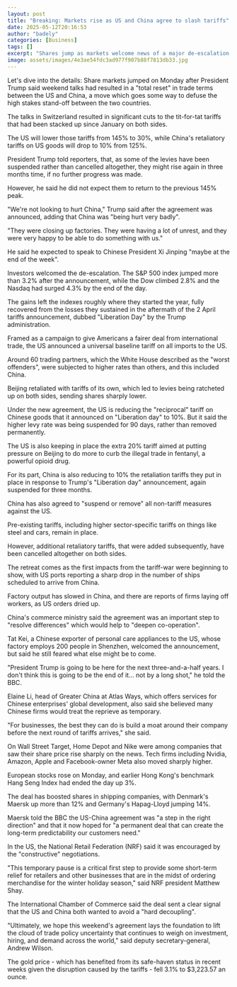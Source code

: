 ```yaml
---
layout: post
title: "Breaking: Markets rise as US and China agree to slash tariffs"
date: 2025-05-12T20:16:53
author: "badely"
categories: [Business]
tags: []
excerpt: "Shares jump as markets welcome news of a major de-escalation of the trade conflict between the two nations."
image: assets/images/4e3ae54fdc3ad977f907b88f7813db33.jpg
---
```


Let's dive into the details: Share markets jumped on Monday after President Trump said weekend talks had resulted in a "total reset" in trade terms between the US and China, a move which goes some way to defuse the high stakes stand-off between the two countries.

The talks in Switzerland resulted in significant cuts to the tit-for-tat tariffs that had been stacked up since January on both sides.

The US will lower those tariffs from 145% to 30%, while China's retaliatory tariffs on US goods will drop to 10% from 125%.

President Trump told reporters, that, as some of the levies have been suspended rather than cancelled altogether, they might rise again in three months time, if no further progress was made.

However, he said he did not expect them to return to the previous 145% peak.

"We're not looking to hurt China," Trump said after the agreement was announced, adding that China was "being hurt very badly".

"They were closing up factories. They were having a lot of unrest, and they were very happy to be able to do something with us."

He said he expected to speak to Chinese President Xi Jinping "maybe at the end of the week".

Investors welcomed the de-escalation. The S&P 500 index jumped more than 3.2% after the announcement, while the Dow climbed 2.8% and the Nasdaq had surged 4.3% by the end of the day. 

The gains left the indexes roughly where they started the year, fully recovered from the losses they sustained in the aftermath of the 2 April tariffs announcement, dubbed "Liberation Day" by the Trump administration. 

Framed as a campaign to give Americans a fairer deal from international trade, the US announced a universal baseline tariff on all imports to the US.

Around 60 trading partners, which the White House described as the "worst offenders", were subjected to higher rates than others, and this included China.

Beijing retaliated with tariffs of its own, which led to levies being ratcheted up on both sides, sending shares sharply lower.

Under the new agreement, the US is reducing the "reciprocal" tariff on Chinese goods that it announced on "Liberation day" to 10%. But it said the higher levy rate was being suspended for 90 days, rather than removed permanently. 

The US is also keeping in place the extra 20% tariff aimed at putting pressure on Beijing to do more to curb the illegal trade in fentanyl, a powerful opioid drug.

For its part, China is also reducing to 10% the retaliation tariffs they put in place in response to Trump's "Liberation day" announcement, again suspended for three months. 

China has also agreed to "suspend or remove" all non-tariff measures against the US.

Pre-existing tariffs, including higher sector-specific tariffs on things like steel and cars, remain in place.

However, additional retaliatory tariffs, that were added subsequently, have been cancelled altogether on both sides.

The retreat comes as the first impacts from the tariff-war were beginning to show, with US ports reporting a sharp drop in the number of ships scheduled to arrive from China.

Factory output has slowed in China, and there are reports of firms laying off workers, as US orders dried up.

China's commerce ministry said the agreement was an important step to "resolve differences" which would help to "deepen co-operation".

Tat Kei, a Chinese exporter of personal care appliances to the US, whose factory employs 200 people in Shenzhen, welcomed the announcement, but said he still feared what else might be to come.

"President Trump is going to be here for the next three-and-a-half years. I don't think this is going to be the end of it... not by a long shot," he told the BBC.

Elaine Li, head of Greater China at Atlas Ways, which offers services for Chinese enterprises' global development, also said she believed many Chinese firms would treat the reprieve as temporary. 

"For businesses, the best they can do is build a moat around their company before the next round of tariffs arrives," she said.

On Wall Street Target, Home Depot and Nike were among companies that saw their share price rise sharply on the news. Tech firms including Nvidia, Amazon, Apple and Facebook-owner Meta also moved sharply higher.

European stocks rose on Monday, and earlier Hong Kong's benchmark Hang Seng Index had ended the day up 3%.

The deal has boosted shares in shipping companies, with Denmark's Maersk up more than 12% and Germany's Hapag-Lloyd jumping 14%.

Maersk told the BBC the US-China agreement was "a step in the right direction" and that it now hoped for "a permanent deal that can create the long-term predictability our customers need."

In the US, the National Retail Federation (NRF) said it was encouraged by the "constructive" negotiations.

"This temporary pause is a critical first step to provide some short-term relief for retailers and other businesses that are in the midst of ordering merchandise for the winter holiday season," said NRF president Matthew Shay.

The International Chamber of Commerce said the deal sent a clear signal that the US and China both wanted to avoid a "hard decoupling".

"Ultimately, we hope this weekend's agreement lays the foundation to lift the cloud of trade policy uncertainty that continues to weigh on investment, hiring, and demand across the world," said deputy secretary-general, Andrew Wilson.

The gold price - which has benefited from its safe-haven status in recent weeks given the disruption caused by the tariffs - fell 3.1% to $3,223.57 an ounce.

